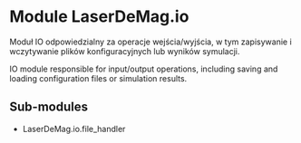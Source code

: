 Module LaserDeMag.io
====================
Moduł IO odpowiedzialny za operacje wejścia/wyjścia, w tym zapisywanie i wczytywanie
plików konfiguracyjnych lub wyników symulacji.

IO module responsible for input/output operations, including saving and loading
configuration files or simulation results.

Sub-modules
-----------
* LaserDeMag.io.file_handler